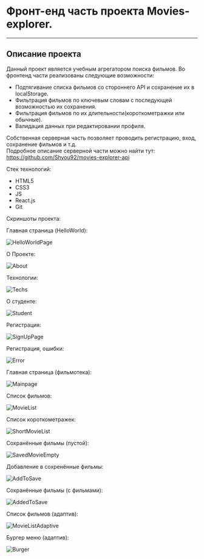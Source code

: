 # Фронт-енд часть проекта Movies-explorer.
----
## Описание проекта  

Данный проект является учебным агрегатором поиска фильмов. Во фронтенд части реализованы следующие возможности:  
* Подтягивание списка фильмов со стороннего API и сохранение их в localStorage.
* Фильтрация фильмов по ключевым словам с последующей возможностью их сохранения.
* Фильтрация фильмов по их длительности(короткометражки или обычные).
* Валидация данных при редактировании профиля.

Собственная серверная часть позволяет проводить регистрацию, вход, сохранение фильмов и т.д.  
Подробное описание серверной части можно найти тут: https://github.com/Shyou92/movies-explorer-api  

Стек технологий:  
* HTML5
* CSS3
* JS
* React.js
* Git

Скриншоты проекта:

Главная страница (HelloWorld):

![HelloWorldPage](HelloWorldPage.png)


О Проекте:

![About](AboutProject.png)


Технологии:

![Techs](Techs.png)


О студенте:

![Student](Student.png)


Регистрация:

![SignUpPage](SignUpPage.png)


Регистрация, ошибки:

![Error](SignUpErrors.png)


Главная страница (фильмотека):

![Mainpage](MainPage.png)


Список фильмов:

![MovieList](MovieList.png)


Список короткометражек:

![ShortMovieList](ShortMovieList.png)

Сохранённые фильмы (пустой):

![SavedMovieEmpty](SavedMovieEmpty.png)


Добавление в сохренённые фильмы:

![AddToSave](AddToSaveMovieList.png)


Сохранённые фильмы (с фильмами):

![AddedToSave](AddedToSaveMovieList.png)


Список фильмов (адаптив):

![MovieListAdaptive](MovieListAdaptive.png)


Бургер меню (адаптив): 

![Burger](BurgerMenuAdaptive.png)

